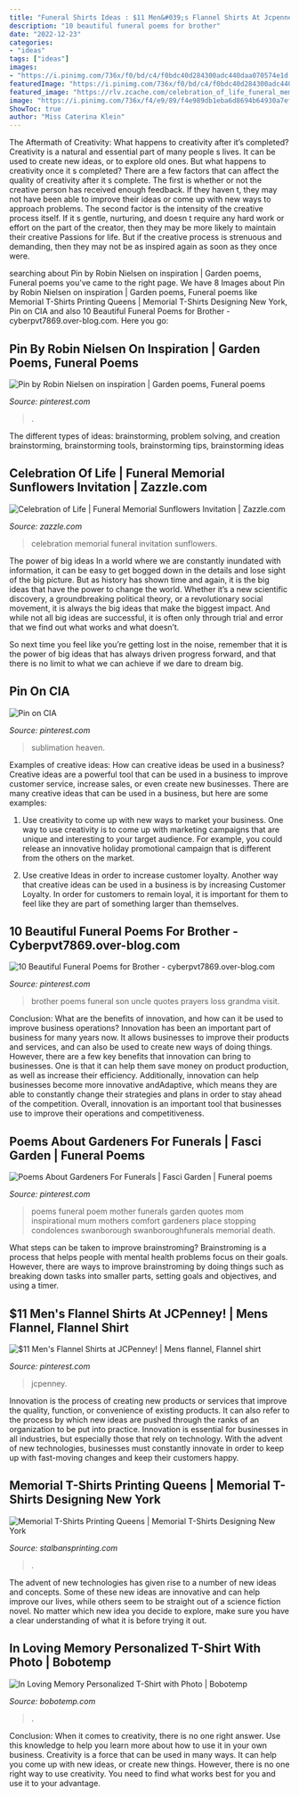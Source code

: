```yaml
---
title: "Funeral Shirts Ideas : $11 Men&#039;s Flannel Shirts At Jcpenney!"
description: "10 beautiful funeral poems for brother"
date: "2022-12-23"
categories:
- "ideas"
tags: ["ideas"]
images:
- "https://i.pinimg.com/736x/f0/bd/c4/f0bdc40d284300adc440daa070574e1d.jpg"
featuredImage: "https://i.pinimg.com/736x/f0/bd/c4/f0bdc40d284300adc440daa070574e1d.jpg"
featured_image: "https://rlv.zcache.com/celebration_of_life_funeral_memorial_sunflowers_invitation-raedb1bc84d604524a16d0dc86349f5ee_zkrqe_630.jpg?rlvnet=1&amp;view_padding=[285%2C0%2C285%2C0]"
image: "https://i.pinimg.com/736x/f4/e9/89/f4e989db1eba6d8694b64930a7efac15.jpg"
ShowToc: true
author: "Miss Caterina Klein"
---
```



The Aftermath of Creativity: What happens to creativity after it’s completed?
Creativity is a natural and essential part of many people s lives. It can be used to create new ideas, or to explore old ones. But what happens to creativity once it s completed?
There are a few factors that can affect the quality of creativity after it s complete. The first is whether or not the creative person has received enough feedback. If they haven t, they may not have been able to improve their ideas or come up with new ways to approach problems. The second factor is the intensity of the creative process itself. If it s gentle, nurturing, and doesn t require any hard work or effort on the part of the creator, then they may be more likely to maintain their creative Passions for life. But if the creative process is strenuous and demanding, then they may not be as inspired again as soon as they once were.

	

		
searching about Pin by Robin Nielsen on inspiration | Garden poems, Funeral poems you've came to the right page. We have 8 Images about Pin by Robin Nielsen on inspiration | Garden poems, Funeral poems like Memorial T-Shirts Printing Queens | Memorial T-Shirts Designing New York, Pin on CIA and also 10 Beautiful Funeral Poems for Brother - cyberpvt7869.over-blog.com. Here you go:
		
    
## Pin By Robin Nielsen On Inspiration | Garden Poems, Funeral Poems

<img loading=lazy src="https://i.pinimg.com/736x/22/fe/08/22fe08889492d67146f0c6c6565fdb63--menu-garden.jpg" onerror="this.onerror=null;this.src='https://tse4.mm.bing.net/th?id=OIP.qEyecosEtV4BE_z-FiH2dgHaKD&amp;pid=15.1';" alt="Pin by Robin Nielsen on inspiration | Garden poems, Funeral poems">

_Source: pinterest.com_

>. 

	

The different types of ideas: brainstorming, problem solving, and creation
brainstorming, brainstorming tools, brainstorming tips, brainstorming ideas

    
## Celebration Of Life | Funeral Memorial Sunflowers Invitation | Zazzle.com

<img loading=lazy src="https://rlv.zcache.com/celebration_of_life_funeral_memorial_sunflowers_invitation-raedb1bc84d604524a16d0dc86349f5ee_zkrqe_630.jpg?rlvnet=1&amp;view_padding=[285%2C0%2C285%2C0]" onerror="this.onerror=null;this.src='https://tse2.mm.bing.net/th?id=OIP.0u01WXnOJPdB1E4Fs5PkFgHaD4&amp;pid=15.1';" alt="Celebration of Life | Funeral Memorial Sunflowers Invitation | Zazzle.com">

_Source: zazzle.com_

>celebration memorial funeral invitation sunflowers. 

	

The power of big ideas
In a world where we are constantly inundated with information, it can be easy to get bogged down in the details and lose sight of the big picture. But as history has shown time and again, it is the big ideas that have the power to change the world.
Whether it’s a new scientific discovery, a groundbreaking political theory, or a revolutionary social movement, it is always the big ideas that make the biggest impact. And while not all big ideas are successful, it is often only through trial and error that we find out what works and what doesn’t.

So next time you feel like you’re getting lost in the noise, remember that it is the power of big ideas that has always driven progress forward, and that there is no limit to what we can achieve if we dare to dream big.

    
## Pin On CIA

<img loading=lazy src="https://i.pinimg.com/736x/f0/bd/c4/f0bdc40d284300adc440daa070574e1d.jpg" onerror="this.onerror=null;this.src='https://tse2.mm.bing.net/th?id=OIP.9THov2x50W3R5thFTwC7QwHaJp&amp;pid=15.1';" alt="Pin on CIA">

_Source: pinterest.com_

>sublimation heaven. 

	

Examples of creative ideas: How can creative ideas be used in a business?
Creative ideas are a powerful tool that can be used in a business to improve customer service, increase sales, or even create new businesses. There are many creative ideas that can be used in a business, but here are some examples:
1. Use creativity to come up with new ways to market your business. One way to use creativity is to come up with marketing campaigns that are unique and interesting to your target audience. For example, you could release an innovative holiday promotional campaign that is different from the others on the market.

2. Use creative Ideas in order to increase customer loyalty. Another way that creative ideas can be used in a business is by increasing Customer Loyalty. In order for customers to remain loyal, it is important for them to feel like they are part of something larger than themselves.

    
## 10 Beautiful Funeral Poems For Brother - Cyberpvt7869.over-blog.com

<img loading=lazy src="https://i.pinimg.com/736x/f4/e9/89/f4e989db1eba6d8694b64930a7efac15.jpg" onerror="this.onerror=null;this.src='https://tse3.mm.bing.net/th?id=OIP.GTZLup8Vc19qF6Bagi-7UQHaHs&amp;pid=15.1';" alt="10 Beautiful Funeral Poems for Brother - cyberpvt7869.over-blog.com">

_Source: pinterest.com_

>brother poems funeral son uncle quotes prayers loss grandma visit. 

	

Conclusion: What are the benefits of innovation, and how can it be used to improve business operations?
Innovation has been an important part of business for many years now. It allows businesses to improve their products and services, and can also be used to create new ways of doing things. However, there are a few key benefits that innovation can bring to businesses. One is that it can help them save money on product production, as well as increase their efficiency. Additionally, innovation can help businesses become more innovative andAdaptive, which means they are able to constantly change their strategies and plans in order to stay ahead of the competition. Overall, innovation is an important tool that businesses use to improve their operations and competitiveness.

    
## Poems About Gardeners For Funerals | Fasci Garden | Funeral Poems

<img loading=lazy src="https://i.pinimg.com/736x/b8/5f/39/b85f392de6ddd5f20914dc555b613728.jpg" onerror="this.onerror=null;this.src='https://tse4.mm.bing.net/th?id=OIP.QwIo2kS9A2nDQyLIsbhfWwHaFj&amp;pid=15.1';" alt="Poems About Gardeners For Funerals | Fasci Garden | Funeral poems">

_Source: pinterest.com_

>poems funeral poem mother funerals garden quotes mom inspirational mum mothers comfort gardeners place stopping condolences swanborough swanboroughfunerals memorial death. 

	

What steps can be taken to improve brainstroming?
Brainstroming is a process that helps people with mental health problems focus on their goals. However, there are ways to improve brainstroming by doing things such as breaking down tasks into smaller parts, setting goals and objectives, and using a timer.

    
## $11 Men&#039;s Flannel Shirts At JCPenney! | Mens Flannel, Flannel Shirt

<img loading=lazy src="https://i.pinimg.com/736x/50/bf/d0/50bfd045fb0910c79fe1fe21f766964a.jpg" onerror="this.onerror=null;this.src='https://tse2.mm.bing.net/th?id=OIP.pqUde5gMfhuH1MyCr0tX-wHaFj&amp;pid=15.1';" alt="$11 Men&#039;s Flannel Shirts at JCPenney! | Mens flannel, Flannel shirt">

_Source: pinterest.com_

>jcpenney. 

	

Innovation is the process of creating new products or services that improve the quality, function, or convenience of existing products. It can also refer to the process by which new ideas are pushed through the ranks of an organization to be put into practice. Innovation is essential for businesses in all industries, but especially those that rely on technology. With the advent of new technologies, businesses must constantly innovate in order to keep up with fast-moving changes and keep their customers happy.

    
## Memorial T-Shirts Printing Queens | Memorial T-Shirts Designing New York

<img loading=lazy src="https://www.stalbansprinting.com/wp-content/uploads/2020/09/3-9-1024x1024.jpg" onerror="this.onerror=null;this.src='https://tse1.mm.bing.net/th?id=OIP._wp_zdc6zGtth0Sowq3vjQHaHa&amp;pid=15.1';" alt="Memorial T-Shirts Printing Queens | Memorial T-Shirts Designing New York">

_Source: stalbansprinting.com_

>. 

	

The advent of new technologies has given rise to a number of new ideas and concepts. Some of these new ideas are innovative and can help improve our lives, while others seem to be straight out of a science fiction novel. No matter which new idea you decide to explore, make sure you have a clear understanding of what it is before trying it out.

    
## In Loving Memory Personalized T-Shirt With Photo | Bobotemp

<img loading=lazy src="https://cdn.tangledigitalprints.com/listings/thumb/5db3b36f38dd912d8539fd12/Lr9GUT2Nsp/XEJ3DwlilG___generate-thumb/QUlcX_v1_compressed_1000.jpg" onerror="this.onerror=null;this.src='https://tse2.mm.bing.net/th?id=OIP.rUPBI-m56mJ5hffcqHnacgHaHa&amp;pid=15.1';" alt="In Loving Memory Personalized T-Shirt with Photo | Bobotemp">

_Source: bobotemp.com_

>. 

	

Conclusion: When it comes to creativity, there is no one right answer. Use this knowledge to help you learn more about how to use it in your own business.
Creativity is a force that can be used in many ways. It can help you come up with new ideas, or create new things. However, there is no one right way to use creativity. You need to find what works best for you and use it to your advantage.

